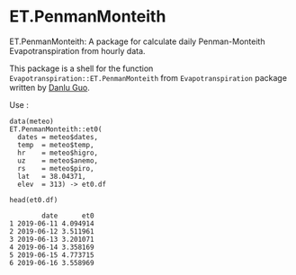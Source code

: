 # ET.PenmanMonteith


ET.PenmanMonteith: A package for calculate daily Penman-Monteith Evapotranspiration from hourly data.

This package is a shell for the function `Evapotranspiration::ET.PenmanMonteith` from `Evapotranspiration` package written by [Danlu Guo](https://cran.r-project.org/web/packages/Evapotranspiration/index.html).

Use : 

```{r}
data(meteo)
ET.PenmanMonteith::et0(
  dates = meteo$dates,
  temp  = meteo$temp,
  hr    = meteo$higro,
  uz    = meteo$anemo,
  rs    = meteo$piro,
  lat   = 38.04371,
  elev  = 313) -> et0.df
  
head(et0.df)
```

```{r}
        date      et0
1 2019-06-11 4.094914
2 2019-06-12 3.511961
3 2019-06-13 3.201071
4 2019-06-14 3.358169
5 2019-06-15 4.773715
6 2019-06-16 3.558969
```
